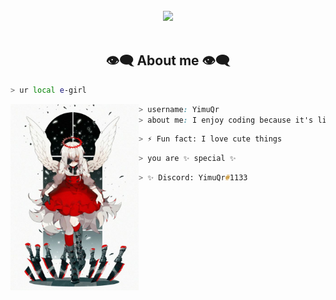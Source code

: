 <body>
<br>
<div align="center">
<img src="[IMG]/banner.gif" width="600px">
</div>
<br>


<h2 align="center"> 👁️‍🗨️ About me 👁️‍🗨️ </h2>

```zsh
> ur local e-girl 
```

<img align="left" src="[IMG]/main.jpg" width="205px"/> 

```css
> username: YimuQr
> about me: I enjoy coding because it's like solving puzzles, and each solution brings me satisfaction.

```
```zsh
> ⚡ Fun fact: I love cute things
```

```zsh
> you are ✨ special ✨
```

```zsh
> ✨ Discord: YimuQr#1133
```

